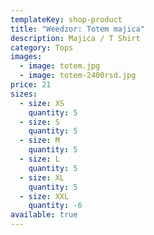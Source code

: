 ```yaml
---
templateKey: shop-product
title: "Weedzor: Totem majica"
description: Majica / T Shirt
category: Tops
images:
  - image: totem.jpg
  - image: totem-2400rsd.jpg
price: 21
sizes:
  - size: XS
    quantity: 5
  - size: S
    quantity: 5
  - size: M
    quantity: 5
  - size: L
    quantity: 5
  - size: XL
    quantity: 5
  - size: XXL
    quantity: -6
available: true
---
```

